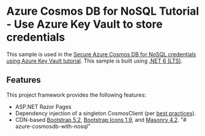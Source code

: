 # Azure Cosmos DB for NoSQL Tutorial - Use Azure Key Vault to store credentials

This sample is used in the [Secure Azure Cosmos DB for NoSQL credentials using Azure Key Vault tutorial](https://learn.microsoft.com/azure/cosmos-db/access-secrets-from-keyvault). This sample is built using [.NET 6 (LTS)](https://learn.microsoft.com/dotnet/core/whats-new/dotnet-6).

## Features

This project framework provides the following features:

* ASP.NET Razor Pages
* Dependency injection of a singleton CosmosClient (per [best practices](https://learn.microsoft.com/azure/cosmos-db/nosql/best-practice-dotnet)).
* CDN-based [Bootstrap 5.2](https://getbootstrap.com/docs/5.2/), [Bootstrap Icons 1.9](https://icons.getbootstrap.com/), and [Masonry 4.2](https://masonry.desandro.com/).
"# azure-cosmosdb-with-nosql" 
